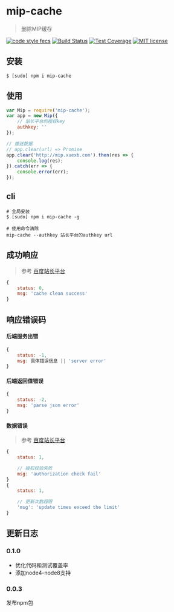 # mip-cache

> 删除MIP缓存

[![code style fecs](https://img.shields.io/badge/code%20style-fecs-brightgreen.svg)](https://github.com/ecomfe/fecs)
[![Build Status](https://travis-ci.org/xuexb/mip-cache.svg?branch=master)](https://travis-ci.org/xuexb/mip-cache)
[![Test Coverage](https://img.shields.io/coveralls/xuexb/mip-cache/master.svg)](https://coveralls.io/r/xuexb/mip-cache)
[![MIT license](https://img.shields.io/github/license/xuexb/mip-cache.svg)](https://github.com/xuexb/mip-cache)

## 安装

```shell
$ [sudo] npm i mip-cache
```

## 使用

```js
var Mip = require('mip-cache');
var app = new Mip({
    // 站长平台的授权key
    authkey: ''
});

// 推送数据
// app.clear(url) => Promise
app.clear('http://mip.xuexb.com').then(res => {
    console.log(res);
}).catch(err => {
    console.error(err);
});
```

## cli

```shell
# 全局安装
$ [sudo] npm i mip-cache -g

# 使用命令清除
mip-cache --authkey 站长平台的authkey url
```

## 成功响应

> 参考 [百度站长平台](http://zhanzhang.baidu.com/mip/index)

```js
{
    status: 0,
    msg: 'cache clean success'
}
```

## 响应错误码

#### 后端服务出错

```js
{
    status: -1,
    msg: 具体错误信息 || 'server error'
}
```

#### 后端返回值错误

```js
{
    status: -2,
    msg: 'parse json error'
}
```

#### 数据错误

> 参考 [百度站长平台](http://zhanzhang.baidu.com/mip/index)

```js
{
    status: 1,

    // 授权校验失败
    msg: 'authorization check fail'
}
{
    status: 1,

    // 更新次数超限
    'msg': 'update times exceed the limit'
}
```

## 更新日志

### 0.1.0

- 优化代码和测试覆盖率
- 添加node4-node8支持

### 0.0.3

发布npm包